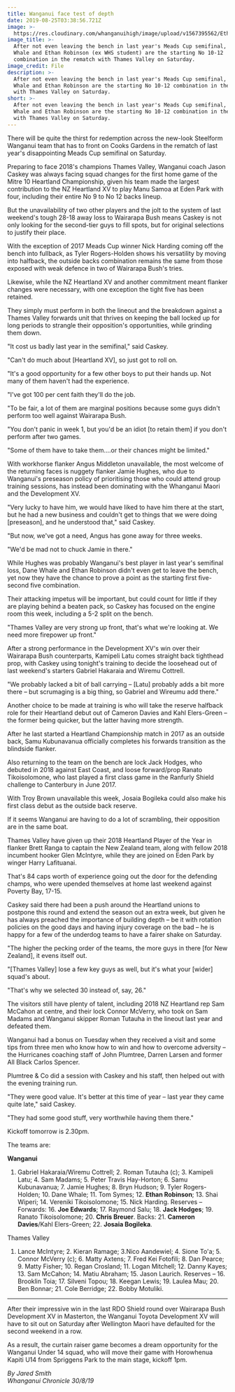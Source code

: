 ```yaml
---
title: Wanganui face test of depth
date: 2019-08-25T03:38:56.721Z
image: >-
  https://res.cloudinary.com/whanganuihigh/image/upload/v1567395562/Ethan_Robinson.ex.Chron30.8.19.jpg
image_title: >-
  After not even leaving the bench in last year's Meads Cup semifinal, Dane
  Whale and Ethan Robinson (ex WHS student) are the starting No 10-12
  combination in the rematch with Thames Valley on Saturday.
image_credit: File
description: >-
  After not even leaving the bench in last year's Meads Cup semifinal, Dane
  Whale and Ethan Robinson are the starting No 10-12 combination in the rematch
  with Thames Valley on Saturday.
short: >-
  After not even leaving the bench in last year's Meads Cup semifinal, Dane
  Whale and Ethan Robinson are the starting No 10-12 combination in the rematch
  with Thames Valley on Saturday.
---
```

There will be quite the thirst for redemption across the new-look Steelform Wanganui team that has to front on Cooks Gardens in the rematch of last year's disappointing Meads Cup semifinal on Saturday.

Preparing to face 2018's champions Thames Valley, Wanganui coach Jason Caskey was always facing squad changes for the first home game of the Mitre 10 Heartland Championship, given his team made the largest contribution to the NZ Heartland XV to play Manu Samoa at Eden Park with four, including their entire No 9 to No 12 backs lineup.

But the unavailability of two other players and the jolt to the system of last weekend's tough 28-18 away loss to Wairarapa Bush means Caskey is not only looking for the second-tier guys to fill spots, but for original selections to justify their place.

With the exception of 2017 Meads Cup winner Nick Harding coming off the bench into fullback, as Tyler Rogers-Holden shows his versatility by moving into halfback, the outside backs combination remains the same from those exposed with weak defence in two of Wairarapa Bush's tries.

Likewise, while the NZ Heartland XV and another commitment meant flanker changes were necessary, with one exception the tight five has been retained.

They simply must perform in both the lineout and the breakdown against a Thames Valley forwards unit that thrives on keeping the ball locked up for long periods to strangle their opposition's opportunities, while grinding them down.

"It cost us badly last year in the semifinal," said Caskey.

"Can't do much about \[Heartland XV], so just got to roll on.

"It's a good opportunity for a few other boys to put their hands up. Not many of them haven't had the experience.

"I've got 100 per cent faith they'll do the job.

"To be fair, a lot of them are marginal positions because some guys didn't perform too well against Wairarapa Bush.

"You don't panic in week 1, but you'd be an idiot \[to retain them] if you don't perform after two games.

"Some of them have to take them....or their chances might be limited."

With workhorse flanker Angus Middleton unavailable, the most welcome of the returning faces is nuggety flanker Jamie Hughes, who due to Wanganui's preseason policy of prioritising those who could attend group training sessions, has instead been dominating with the Whanganui Maori and the Development XV.

"Very lucky to have him, we would have liked to have him there at the start, but he had a new business and couldn't get to things that we were doing \[preseason], and he understood that," said Caskey.

"But now, we've got a need, Angus has gone away for three weeks.

"We'd be mad not to chuck Jamie in there."

While Hughes was probably Wanganui's best player in last year's semifinal loss, Dane Whale and Ethan Robinson didn't even get to leave the bench, yet now they have the chance to prove a point as the starting first five-second five combination.

Their attacking impetus will be important, but could count for little if they are playing behind a beaten pack, so Caskey has focused on the engine room this week, including a 5-2 split on the bench.

"Thames Valley are very strong up front, that's what we're looking at. We need more firepower up front."

After a strong performance in the Development XV's win over their Wairarapa Bush counterparts, Kamipeli Latu comes straight back tighthead prop, with Caskey using tonight's training to decide the loosehead out of last weekend's starters Gabriel Hakaraia and Wiremu Cottrell.

"We probably lacked a bit of ball carrying – \[Latu] probably adds a bit more there – but scrumaging is a big thing, so Gabriel and Wireumu add there."

Another choice to be made at training is who will take the reserve halfback role for their Heartland debut out of Cameron Davies and Kahl Elers-Green – the former being quicker, but the latter having more strength.

After he last started a Heartland Championship match in 2017 as an outside back, Samu Kubunavanua officially completes his forwards transition as the blindside flanker.

Also returning to the team on the bench are lock Jack Hodges, who debuted in 2018 against East Coast, and loose forward/prop Ranato Tikoisolomone, who last played a first class game in the Ranfurly Shield challenge to Canterbury in June 2017.

With Troy Brown unavailable this week, Josaia Bogileka could also make his first class debut as the outside back reserve.

If it seems Wanganui are having to do a lot of scrambling, their opposition are in the same boat.

Thames Valley have given up their 2018 Heartland Player of the Year in flanker Brett Ranga to captain the New Zealand team, along with fellow 2018 incumbent hooker Glen McIntyre, while they are joined on Eden Park by winger Harry Lafituanai.

That's 84 caps worth of experience going out the door for the defending champs, who were upended themselves at home last weekend against Poverty Bay, 17-15.

Caskey said there had been a push around the Heartland unions to postpone this round and extend the season out an extra week, but given he has always preached the importance of building depth – be it with rotation policies on the good days and having injury coverage on the bad – he is happy for a few of the underdog teams to have a fairer shake on Saturday.

"The higher the pecking order of the teams, the more guys in there \[for New Zealand], it evens itself out.

"\[Thames Valley] lose a few key guys as well, but it's what your \[wider] squad's about.

"That's why we selected 30 instead of, say, 26."

The visitors still have plenty of talent, including 2018 NZ Heartland rep Sam McCahon at centre, and their lock Connor McVerry, who took on Sam Madams and Wanganui skipper Roman Tutauha in the lineout last year and defeated them.

Wanganui had a bonus on Tuesday when they received a visit and some tips from three men who know how to win and how to overcome adversity – the Hurricanes coaching staff of John Plumtree, Darren Larsen and former All Black Carlos Spencer.

Plumtree & Co did a session with Caskey and his staff, then helped out with the evening training run.

"They were good value. It's better at this time of year – last year they came quite late," said Caskey.

"They had some good stuff, very worthwhile having them there."

Kickoff tomorrow is 2.30pm.

The teams are:

**Wanganui** 

1. Gabriel Hakaraia/Wiremu Cottrell; 2. Roman Tutauha (c); 3. Kamipeli Latu; 4. Sam Madams; 5. Peter Travis Hay-Horton; 6. Samu Kubunavanua; 7. Jamie Hughes; 8. Bryn Hudson; 9. Tyler Rogers-Holden; 10. Dane Whale; 11. Tom Symes; 12. **Ethan Robinson**; 13. Shai Wiperi; 14. Vereniki Tikoisolomone; 15. Nick Harding.
   Reserves – Forwards: 16. **Joe Edwards**; 17. Raymond Salu; 18. **Jack Hodges**; 19. Ranato Tikoisolomone; 20. **Chris Breuer**. Backs: 21. **Cameron Davies**/Kahl Elers-Green; 22. **Josaia Bogileka**.

Thames Valley 

1. Lance McIntyre; 2. Kieran Ramage; 3.Nico Aandewiel; 4. Sione To'a; 5. Connor McVerry (c); 6. Matty Axtens; 7. Fred Kei Fotofili; 8. Dan Pearce; 9. Matty Fisher; 10. Regan Crosland; 11. Logan Mitchell; 12. Danny Kayes; 13. Sam McCahon; 14. Matiu Abraham; 15. Jason Laurich.
   Reserves – 16. Brooklin Toia; 17. Silveni Topou; 18. Keegan Lewis; 19. Laulea Mau; 20. Ben Bonnar; 21. Cole Berridge; 22. Bobby Motuliki.

- - -

After their impressive win in the last RDO Shield round over Wairarapa Bush Development XV in Masterton, the Wanganui Toyota Development XV will have to sit out on Saturday after Wellington Maori have defaulted for the second weekend in a row.

As a result, the curtain raiser game becomes a dream opportunity for the Wanganui Under 14 squad, who will move their game with Horowhenua Kapiti U14 from Spriggens Park to the main stage, kickoff 1pm.

_By Jared Smith_  
_Whanganui Chronicle 30/8/19_
